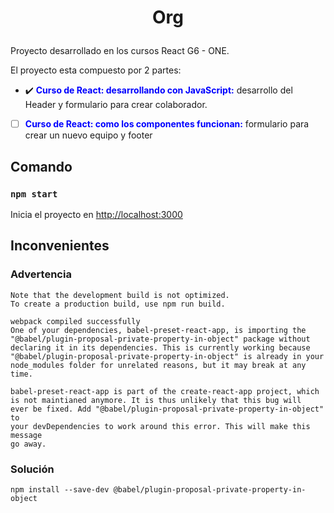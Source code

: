 # <p align="center">Org</p>
Proyecto desarrollado en los cursos React G6 - ONE.

El proyecto esta compuesto por 2 partes:

- ✔️ <span style="color: blue;">**Curso de React: desarrollando con JavaScript:**</span> desarrollo del Header y formulario para crear colaborador.
- [ ] <span style="color: blue;">**Curso de React: como los componentes funcionan:**</span> formulario para crear un nuevo equipo y footer
## Comando

### `npm start`

Inicia el proyecto en  [http://localhost:3000](http://localhost:3000) 

## Inconvenientes
### Advertencia

    Note that the development build is not optimized.
    To create a production build, use npm run build. 
    
    webpack compiled successfully
    One of your dependencies, babel-preset-react-app, is importing the      
    "@babel/plugin-proposal-private-property-in-object" package without     
    declaring it in its dependencies. This is currently working because     
    "@babel/plugin-proposal-private-property-in-object" is already in your  
    node_modules folder for unrelated reasons, but it may break at any time.
    
    babel-preset-react-app is part of the create-react-app project, which   
    is not maintianed anymore. It is thus unlikely that this bug will       
    ever be fixed. Add "@babel/plugin-proposal-private-property-in-object" to
    your devDependencies to work around this error. This will make this message
    go away.
    
### Solución

    npm install --save-dev @babel/plugin-proposal-private-property-in-object
